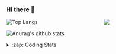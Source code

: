 ### Hi there 👋

<!--
**tao8687/tao8687** is a ✨ _special_ ✨ repository because its `README.md` (this file) appears on your GitHub profile.

Here are some ideas to get you started:

- 🔭 I’m currently working on ...
- 🌱 I’m currently learning ...
- 👯 I’m looking to collaborate on ...
- 🤔 I’m looking for help with ...
- 💬 Ask me about ...
- 📫 How to reach me: ...
- 😄 Pronouns: ...
- ⚡ Fun fact: ...
-->

<img align='right' src="https://media.giphy.com/media/M9gbBd9nbDrOTu1Mqx/giphy.gif" width="240">

  
![Top Langs](https://github-readme-stats.vercel.app/api/top-langs/?username=tao8687&layout=compact&title_color=23238E&text_color=A67D3D)

![Anurag's github stats](https://github-readme-stats.vercel.app/api?username=tao8687&show_icons=true&&text_color=A67D3D&title_color=23238E&show_icons=false&count_private=true&hide=stars)

<details>
  <summary>:zap: Coding Stats</summary>
  <br>
    
<!--START_SECTION:waka-->
![Code Time](http://img.shields.io/badge/Code%20Time-2%2C058%20hrs%2039%20mins-blue)

![Profile Views](http://img.shields.io/badge/Profile%20Views-2-blue)

**🐱 My GitHub Data** 

> 📦 1.5 MB Used in GitHub's Storage 
 > 
> 🏆 174 Contributions in the Year 2025
 > 
> 🚫 Not Opted to Hire
 > 
> 📜 63 Public Repositories 
 > 
> 🔑 24 Private Repositories 
 > 
**I'm an Early 🐤** 

```text
🌞 Morning                1776 commits        ██████████████████████░░░   89.29 % 
🌆 Daytime                90 commits          █░░░░░░░░░░░░░░░░░░░░░░░░   04.52 % 
🌃 Evening                119 commits         █░░░░░░░░░░░░░░░░░░░░░░░░   05.98 % 
🌙 Night                  4 commits           ░░░░░░░░░░░░░░░░░░░░░░░░░   00.20 % 
```
📅 **I'm Most Productive on Wednesday** 

```text
Monday                   285 commits         ████░░░░░░░░░░░░░░░░░░░░░   14.33 % 
Tuesday                  271 commits         ███░░░░░░░░░░░░░░░░░░░░░░   13.62 % 
Wednesday                342 commits         ████░░░░░░░░░░░░░░░░░░░░░   17.19 % 
Thursday                 266 commits         ███░░░░░░░░░░░░░░░░░░░░░░   13.37 % 
Friday                   282 commits         ████░░░░░░░░░░░░░░░░░░░░░   14.18 % 
Saturday                 276 commits         ███░░░░░░░░░░░░░░░░░░░░░░   13.88 % 
Sunday                   267 commits         ███░░░░░░░░░░░░░░░░░░░░░░   13.42 % 
```


📊 **This Week I Spent My Time On** 

```text
🕑︎ Time Zone: Asia/Shanghai

💬 Programming Languages: 
C                        4 hrs 23 mins       █████████░░░░░░░░░░░░░░░░   34.87 % 
CMake                    2 hrs 31 mins       █████░░░░░░░░░░░░░░░░░░░░   20.06 % 
Makefile                 1 hr 32 mins        ███░░░░░░░░░░░░░░░░░░░░░░   12.17 % 
Markdown                 1 hr 7 mins         ██░░░░░░░░░░░░░░░░░░░░░░░   08.99 % 
YAML                     55 mins             ██░░░░░░░░░░░░░░░░░░░░░░░   07.37 % 

🔥 Editors: 
Cursor                   9 hrs 23 mins       ███████████████████░░░░░░   74.48 % 
VS Code                  3 hrs 13 mins       ██████░░░░░░░░░░░░░░░░░░░   25.52 % 

🐱‍💻 Projects: 
R20                      6 hrs 9 mins        ████████████░░░░░░░░░░░░░   48.82 % 
STM32F407VET6_168HZ      3 hrs 35 mins       ███████░░░░░░░░░░░░░░░░░░   28.54 % 
OpenCTR_H60V32_R20_1024_V1 hr 40 mins        ███░░░░░░░░░░░░░░░░░░░░░░   13.25 % 
BossMatchJobHunter       49 mins             ██░░░░░░░░░░░░░░░░░░░░░░░   06.53 % 
src                      18 mins             █░░░░░░░░░░░░░░░░░░░░░░░░   02.38 % 

💻 Operating System: 
Linux                    12 hrs 36 mins      █████████████████████████   100.00 % 
```

**I Mostly Code in C++** 

```text
C++                      11 repos            ████████░░░░░░░░░░░░░░░░░   33.33 % 
Python                   8 repos             ██████░░░░░░░░░░░░░░░░░░░   24.24 % 
JavaScript               2 repos             ██░░░░░░░░░░░░░░░░░░░░░░░   06.06 % 
Batchfile                1 repo              █░░░░░░░░░░░░░░░░░░░░░░░░   03.03 % 
HTML                     1 repo              █░░░░░░░░░░░░░░░░░░░░░░░░   03.03 % 
```



**Timeline**

![Lines of Code chart](https://raw.githubusercontent.com/tao8687/tao8687/master/assets/bar_graph.png)


 Last Updated on 22/06/2025 02:07:25 UTC
<!--END_SECTION:waka-->
</details>
